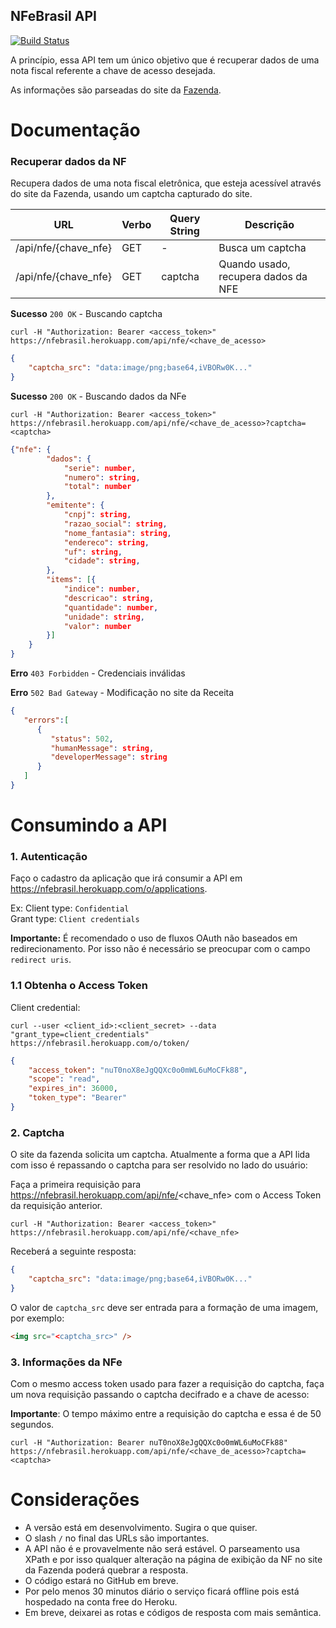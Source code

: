NFeBrasil API
---
[![Build Status](https://travis-ci.org/gbazilio/nfebrasil.svg?branch=master)](https://travis-ci.org/gbazilio/nfebrasil)

A princípio, essa API tem um único objetivo que é recuperar dados de uma nota fiscal referente a chave de acesso desejada.

As informações são parseadas do site da [Fazenda](http://www.nfe.fazenda.gov.br/portal/consulta.aspx?tipoConsulta=completa).

# Documentação

### Recuperar dados da NF


Recupera dados de uma nota fiscal eletrônica, que esteja acessível através do site da Fazenda, usando um captcha capturado do site.


| URL  				   | Verbo | Query String | Descrição 				            |
| -------------------- | ----- | ------------ | ----------------------------------- |  
| /api/nfe/{chave_nfe} | GET   | -            | Busca um captcha                    |
| /api/nfe/{chave_nfe} | GET   | captcha      | Quando usado, recupera dados da NFE |


**Sucesso** `200 OK` - Buscando captcha
```
curl -H "Authorization: Bearer <access_token>" https://nfebrasil.herokuapp.com/api/nfe/<chave_de_acesso>
```
```json
{
	"captcha_src": "data:image/png;base64,iVBORw0K..."
}
```

**Sucesso** `200 OK` - Buscando dados da NFe
```
curl -H "Authorization: Bearer <access_token>" https://nfebrasil.herokuapp.com/api/nfe/<chave_de_acesso>?captcha=<captcha>
```
```json
{"nfe": {
	    "dados": {
	        "serie": number,
	        "numero": string,
	        "total": number
	    },
	    "emitente": {
	        "cnpj": string,
	        "razao_social": string,
	        "nome_fantasia": string,
	        "endereco": string,
	        "uf": string,
	        "cidade": string,
	    },
	    "items": [{
	    	"indice": number,
            "descricao": string,
            "quantidade": number,
            "unidade": string,
            "valor": number
	    }]
	}
}
```

**Erro** `403 Forbidden` - Credenciais inválidas

**Erro** `502 Bad Gateway` - Modificação no site da Receita
```json
{  
   "errors":[  
      {  
         "status": 502,
         "humanMessage": string,
         "developerMessage": string
      }
   ]
}
```

# Consumindo a API

### 1. Autenticação
Faço o cadastro da aplicação que irá consumir a API em https://nfebrasil.herokuapp.com/o/applications.

Ex:
Client type: `Confidential`  
Grant type: `Client credentials`

**Importante:** É recomendado o uso de fluxos OAuth não baseados em redirecionamento. Por isso não é necessário se preocupar com o campo `redirect uris`.

### 1.1 Obtenha o Access Token

Client credential:
```
curl --user <client_id>:<client_secret> --data "grant_type=client_credentials" https://nfebrasil.herokuapp.com/o/token/
```

```json
{
	"access_token": "nuT0noX8eJgQQXc0o0mWL6uMoCFk88", 
	"scope": "read", 
	"expires_in": 36000, 
	"token_type": "Bearer"
}
```

### 2. Captcha
O site da fazenda solicita um captcha. Atualmente a forma que a API lida com isso é repassando o captcha para ser resolvido no lado do usuário:

Faça a primeira requisição para https://nfebrasil.herokuapp.com/api/nfe/<chave_nfe> com o Access Token da requisição anterior.

```
curl -H "Authorization: Bearer <access_token>" https://nfebrasil.herokuapp.com/api/nfe/<chave_nfe>
```

Receberá a seguinte resposta:

```json
{
	"captcha_src": "data:image/png;base64,iVBORw0K..."
}
```
O valor de `captcha_src` deve ser entrada para a formação de uma imagem, por exemplo:

```html
<img src="<captcha_src>" />
```

### 3. Informações da NFe

Com o mesmo access token usado para fazer a requisição do captcha, faça um nova requisição passando o captcha decifrado e a chave de acesso:

**Importante**: O tempo máximo entre a requisição do captcha e essa é de 50 segundos.

```
curl -H "Authorization: Bearer nuT0noX8eJgQQXc0o0mWL6uMoCFk88" https://nfebrasil.herokuapp.com/api/nfe/<chave_de_acesso>?captcha=<captcha>
```

# Considerações

- A versão está em desenvolvimento. Sugira o que quiser.
- O slash `/` no final das URLs são importantes.
- A API não é e provavelmente não será estável. O parseamento usa XPath e por isso qualquer alteração na página de exibição da NF no site da Fazenda poderá quebrar a resposta.
- O código estará no GitHub em breve.
- Por pelo menos 30 minutos diário o serviço ficará offline pois está hospedado na conta free do Heroku.
- Em breve, deixarei as rotas e códigos de resposta com mais semântica.
